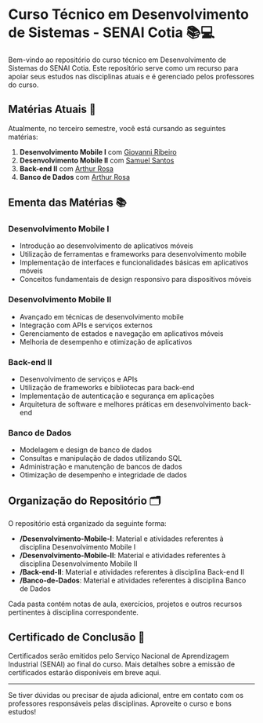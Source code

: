 # Curso Técnico em Desenvolvimento de Sistemas - SENAI Cotia 📚💻

Bem-vindo ao repositório do curso técnico em Desenvolvimento de Sistemas do SENAI Cotia. Este repositório serve como um recurso para apoiar seus estudos nas disciplinas atuais e é gerenciado pelos professores do curso.

## Matérias Atuais 🏫

Atualmente, no terceiro semestre, você está cursando as seguintes matérias:

1. **Desenvolvimento Mobile I** com [Giovanni Ribeiro](https://github.com/giovannirp?tab=repositories)
2. **Desenvolvimento Mobile II** com [Samuel Santos](https://github.com/mucasantos/mucasantos)
3. **Back-end II** com [Arthur Rosa](https://github.com/Arthur-Rosa)
4. **Banco de Dados** com [Arthur Rosa](https://github.com/Arthur-Rosa)

## Ementa das Matérias 📚

### Desenvolvimento Mobile I

- Introdução ao desenvolvimento de aplicativos móveis
- Utilização de ferramentas e frameworks para desenvolvimento mobile
- Implementação de interfaces e funcionalidades básicas em aplicativos móveis
- Conceitos fundamentais de design responsivo para dispositivos móveis

### Desenvolvimento Mobile II

- Avançado em técnicas de desenvolvimento mobile
- Integração com APIs e serviços externos
- Gerenciamento de estados e navegação em aplicativos móveis
- Melhoria de desempenho e otimização de aplicativos

### Back-end II

- Desenvolvimento de serviços e APIs
- Utilização de frameworks e bibliotecas para back-end
- Implementação de autenticação e segurança em aplicações
- Arquitetura de software e melhores práticas em desenvolvimento back-end

### Banco de Dados

- Modelagem e design de banco de dados
- Consultas e manipulação de dados utilizando SQL
- Administração e manutenção de bancos de dados
- Otimização de desempenho e integridade de dados

## Organização do Repositório 🗂️

O repositório está organizado da seguinte forma:

- **/Desenvolvimento-Mobile-I**: Material e atividades referentes à disciplina Desenvolvimento Mobile I
- **/Desenvolvimento-Mobile-II**: Material e atividades referentes à disciplina Desenvolvimento Mobile II
- **/Back-end-II**: Material e atividades referentes à disciplina Back-end II
- **/Banco-de-Dados**: Material e atividades referentes à disciplina Banco de Dados

Cada pasta contém notas de aula, exercícios, projetos e outros recursos pertinentes à disciplina correspondente.

## Certificado de Conclusão 🏅

Certificados serão emitidos pelo Serviço Nacional de Aprendizagem Industrial (SENAI) ao final do curso. Mais detalhes sobre a emissão de certificados estarão disponíveis em breve aqui.

---

Se tiver dúvidas ou precisar de ajuda adicional, entre em contato com os professores responsáveis pelas disciplinas. Aproveite o curso e bons estudos!
